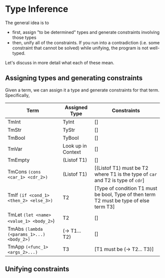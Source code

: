 # Type Inference

The general idea is to

- first, assign "to be determined" types and generate constraints involving those types
- then, unify all of the constraints. If you run into a contradiction (i.e. some constraint that cannot be solved) while unifying, the program is not well-typed.

Let's discuss in more detail what each of these mean.

## Assigning types and generating constraints

Given a term, we can assign it a type and generate constraints for that term. Specifically,

| Term                                      | Assigned Type      | Constraints                                                                            |
| ----------------------------------------- | ------------------ | -------------------------------------------------------------------------------------- |
| TmInt                                     | TyInt              | []                                                                                     |
| TmStr                                     | TyStr              | []                                                                                     |
| TmBool                                    | TyBool             | []                                                                                     |
| TmVar                                     | Look up in Context | []                                                                                     |
| TmEmpty                                   | (Listof T1)        | []                                                                                     |
| TmCons `(cons <car_1> <cdr_2>)`           | (Listof T1)        | [(Listof T1) must be T2 where T1 is the type of `car` and T2 is type of `cdr`]         |
| TmIf `(if <cond_1> <then_2> <else_3>)`    | T2                 | [Type of condition T1 must be bool, Type of then term T2 must be type of else term T3] |
| TmLet `(let <name> <value_1> <body_2>`)   | T2                 | []                                                                                     |
| TmAbs `(lambda (<params_1>...) <body_2>)` | (-> T1... T2)      | []                                                                                     |
| TmApp `(<func_1> <args_2>...)`            | T3                 | [T1 must be (-> T2... T3)]                                                             |

## Unifying constraints
